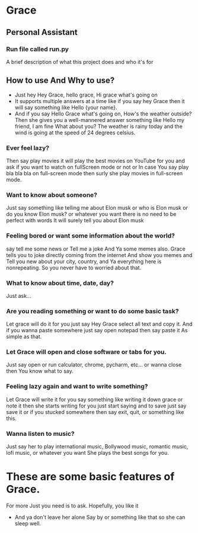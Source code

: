 
# Grace
## Personal Assistant
### Run file called run.py 

A brief description of what this project does and who it's for


## How to use And Why to use? 

- Just hey Hey Grace, hello grace, Hi grace what's going on
- It supports multiple answers at a time like if you say hey Grace then it will say something like Hello {your name}. 
- And if you say Hello Grace what's going on, How's the weather outside?
Then she gives you a well-mannered answer something like Hello my friend, I am fine What about you? The weather is rainy today and the wind is going at the speed of 24 degrees celsius. 
### Ever feel lazy?
Then say play movies it will play the best movies on YouTube for you and ask if you want to watch on fullScreen mode or not or In case You say play bla bla bla on full-screen mode then surly she play movies in full-screen mode.
### Want to know about someone?
Just say something like telling me about Elon musk or who is Elon musk or do you know Elon musk? or whatever you want there is no need to be perfect with words It will surely tell you about Elon musk 
### Feeling bored or want some information about the world?
say tell me some news or Tell me a joke And Ya some memes also. Grace tells you to joke directly coming from the internet And show you memes and Tell you new about your city, country, and Ya everything here is nonrepeating. So you never have to worried about that.
### What to know about time, date, day?
Just ask...
### Are you reading something or want to do some basic task?
Let grace will do it for you just say Hey Grace select all text and copy it. And if you wanna paste somewhere just say open notepad then say paste it As simple as that.
### Let Grace will open and close software or tabs for you.
Just say open or run calculator, chrome, pycharm, etc... or wanna close then You know what to say. 
### Feeling lazy again and want to write something?
Let Grace will write it for you say something like writing it down grace or note it then she starts writing for you just start saying and to save just say save it or if you stucked somewhere then say exit, quit, or something like this.
### Wanna listen to music?
Just say her to play international music, Bollywood music, romantic music, lofi music, or whatever you want She plays the best songs for you.
# These are some basic features of Grace.
For more Just you need is to ask.
Hopefully, you like it

- And ya don't leave her alone Say by or something like that so she can sleep well.
